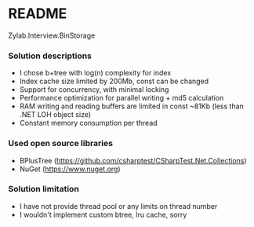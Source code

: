 # README #

Zylab.Interview.BinStorage 


### Solution descriptions ###

* I chose b+tree with log(n) complexity for index 
* Index cache size limited by 200Mb, const can be changed 
* Support for concurrency, with minimal locking
* Performance optimization for parallel writing + md5 calculation
* RAM writing and reading buffers are limited in const ~81Kb (less than .NET LOH object size)
* Constant memory consumption per thread

### Used open source libraries ###

* BPlusTree (https://github.com/csharptest/CSharpTest.Net.Collections)
* NuGet (https://www.nuget.org)

### Solution limitation ###

* I have not provide thread pool or any limits on thread number
* I wouldn't implement custom btree, lru cache, sorry